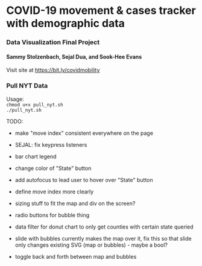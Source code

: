 # COVID-19 movement & cases tracker with demographic data

### Data Visualization Final Project
#### Sammy Stolzenbach, Sejal Dua, and Sook-Hee Evans

Visit site at https://bit.ly/covidmobility

### Pull NYT Data
Usage:  
`chmod u+x pull_nyt.sh`  
`./pull_nyt.sh`  


TODO:
- make "move index" consistent everywhere on the page
- SEJAL: fix keypress listeners
- bar chart legend
- change color of "State" button
- add autofocus to lead user to hover over "State" button
- define move index more clearly
- sizing stuff to fit the map and div on the screen?
- radio buttons for bubble thing
- data filter for donut chart to only get counties with certain state queried

- slide with bubbles currently makes the map over it, fix this so that slide only changes existing SVG (map or bubbles) - maybe a bool?
- toggle back and forth between map and bubbles
